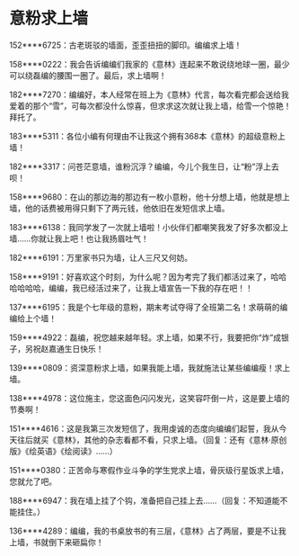 # 意粉求上墙

152****6725：古老斑驳的墙面，歪歪扭扭的脚印。编编求上墙！ 

158****0222：我会告诉编编们我家的《意林》连起来不敢说绕地球一圈，最少可以绕磊编的腰围一圈了。最后，求上墙啊！ 

182****7270：编编好，本人经常在班上为《意林》代言，每次看完都会送给我爱着的那个“雪”，可每次都没什么惊喜，但求求这次就让我上墙，给雪一个惊艳！拜托了。 

183****5311：各位小编有何理由不让我这个拥有368本《意林》的超级意粉上墙！ 

182****3317：问苍茫意墙，谁粉沉浮？编编，今儿个我生日，让“粉”浮上去呗！ 

158****9680：在山的那边海的那边有一枚小意粉，他十分想上墙，他就是想上墙，他的话费被用得只剩下了两元钱，他依旧在发短信求上墙。 

183****6138：我同学发了一次就上墙啦！小伙伴们都嘲笑我发了好多次都没上墙……你就让我上吧！也让我扬眉吐气！ 

182****6191：万里家书只为墙，让人三尺又何妨。 

158****9191：好喜欢这个时刻，为什么呢？因为考完了我们都活过来了，哈哈哈哈哈哈，编编，我已经活过来了，让我上墙宣告一下我的存在吧！！ 

137****6195：我是个七年级的意粉，期末考试夺得了全班第二名！求萌萌的编编给上个墙！ 

159****4922：磊编，祝您越来越年轻。求上墙，如果不行，我要把你“炸”成银子，另祝赵嘉通生日快乐！ 

139****0809：资深意粉求上墙，如果我能上墙，我就施法让某些编编瘦！求上墙。 

138****4978：这位施主，您这面色闪闪发光，这笑容吓倒一片，这是要上墙的节奏啊！ 

151****4616：这是我第三次发短信了，我用虔诚的态度向编编们起誓，我从今天往后就买《意林》，其他的杂志看都不看，只求上墙。（回复：还有《意林·原创版》《绘英语》《绘阅读》……） 

151****0380：正苦命与寒假作业斗争的学生党求上墙，骨灰级行星饭求上墙，您就允了吧。 

188****6947：我在墙上挂了个钩，准备把自己挂上去……（回复：不知道能不能挂住。） 

136****4289：编编，我的书桌放书的有三层，《意林》占了两层，要是不让我上墙，书就倒下来砸扁你！